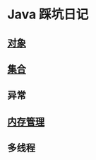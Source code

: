 # Java 踩坑日记

## [对象](Objects/README.md)
## [集合](Collections/README.md)
## 异常
## [内存管理](Memory/README.md)
## 多线程
